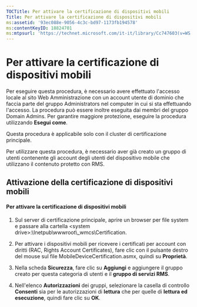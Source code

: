```yaml
---
TOCTitle: Per attivare la certificazione di dispositivi mobili
Title: Per attivare la certificazione di dispositivi mobili
ms:assetid: '93ec088e-9056-4c3c-bd97-1173fb194578'
ms:contentKeyID: 18824701
ms:mtpsurl: 'https://technet.microsoft.com/it-it/library/Cc747603(v=WS.10)'
---
```


Per attivare la certificazione di dispositivi mobili
====================================================

Per eseguire questa procedura, è necessario avere effettuato l'accesso locale al sito Web Amministrazione con un account utente di dominio che faccia parte del gruppo Administrators nel computer in cui si sta effettuando l'accesso. La procedura può essere inoltre eseguita dai membri del gruppo Domain Admins. Per garantire maggiore protezione, eseguire la procedura utilizzando **Esegui come**.

Questa procedura è applicabile solo con il cluster di certificazione principale.

Per utilizzare questa procedura, è necessario aver già creato un gruppo di utenti contenente gli account degli utenti del dispositivo mobile che utilizzano il contenuto protetto con RMS.

Attivazione della certificazione di dispositivi mobili
------------------------------------------------------

#### Per attivare la certificazione di dispositivi mobili

1.  Sul server di certificazione principale, aprire un browser per file system e passare alla cartella &lt;system drive&gt;:\\Inetpub\\wwwroot\\\_wmcs\\Certification.

2.  Per attivare i dispositivi mobili per ricevere i certificati per account con diritti (RAC, Rights Account Certificates), fare clic con il pulsante destro del mouse sul file MobileDeviceCertification.asmx, quindi su **Proprietà**.

3.  Nella scheda **Sicurezza**, fare clic su **Aggiungi** e aggiungere il gruppo creato per questa categoria di utenti e il **gruppo di servizi RMS**.

4.  Nell'elenco **Autorizzazioni** dei gruppi, selezionare la casella di controllo **Consenti** sia per le autorizzazioni di **lettura** che per quelle di **lettura ed esecuzione**, quindi fare clic su **OK**.
